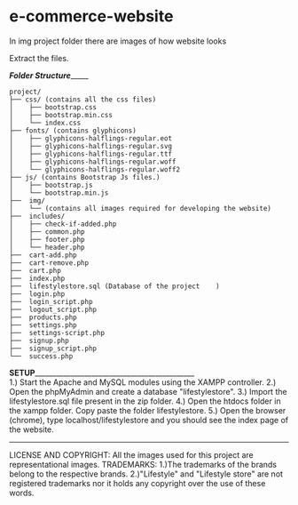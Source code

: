 # e-commerce-website

In img project folder there are images of how website looks


Extract the files.

_____________________________________________Folder Structure__________________________________________________
	
	
	project/
	├── css/ (contains all the css files)
	│    ├── bootstrap.css
	│    ├── bootstrap.min.css
	│    └── index.css
	├── fonts/ (contains glyphicons)
	│    ├── glyphicons-halflings-regular.eot
	│    ├── glyphicons-halflings-regular.svg
	│    ├── glyphicons-halflings-regular.ttf
	│    ├── glyphicons-halflings-regular.woff
	│    └── glyphicons-halflings-regular.woff2
	├── js/ (contains Bootstrap Js files.)
	│    ├── bootstrap.js
	│    └── bootstrap.min.js
	├──  img/
	│    └── (contains all images required for developing the website)
	├──  includes/	 
	│    ├── check-if-added.php
	│    ├── common.php
	│    ├── footer.php
	│    └── header.php
	├──  cart-add.php
	├──  cart-remove.php
	├──  cart.php 
	├──  index.php
	├──  lifestylestore.sql (Database of the project	)
	├──  login.php
	├──  login_script.php
	├──  logout_script.php
	├──  products.php
	├──  settings.php
	├──  settings-script.php
	├──  signup.php
	├──  signup_script.php
	└──  success.php

____________________________________________SETUP_________________________________________________________________________________________				
1.) Start the Apache and MySQL modules using the XAMPP controller.
2.) Open the phpMyAdmin and create a database "lifestylestore". 
3.) Import the lifestylestore.sql file present in the zip folder.
4.) Open the htdocs folder in the xampp folder. Copy paste the folder lifestylestore.
5.) Open the browser (chrome), type localhost/lifestylestore and you should see the index page of the website.

****************************************************************************************************************************************
LICENSE AND COPYRIGHT: All the images used for this project are representational images.
TRADEMARKS:
1.)The trademarks of the brands belong to the respective brands.
2.)"Lifestyle" and "Lifestyle store" are not registered trademarks nor it holds any copyright over the use of these words.
